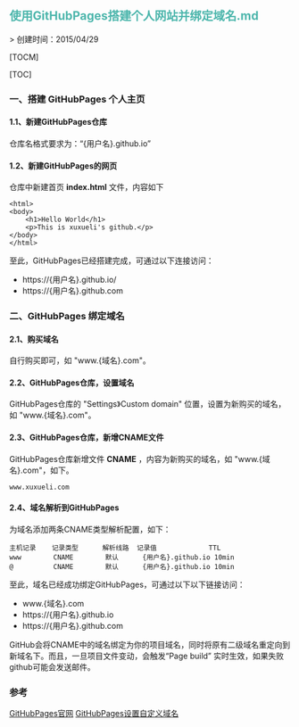 <h2 style="color:#4db6ac !important" >使用GitHubPages搭建个人网站并绑定域名.md</h2>
> 创建时间：2015/04/29

[TOCM]

[TOC]

### 一、搭建 GitHubPages 个人主页

#### 1.1、新建GitHubPages仓库

仓库名格式要求为：“{用户名}.github.io”

#### 1.2、新建GitHubPages的网页

仓库中新建首页 **index.html** 文件，内容如下
```
<html>
<body>
    <h1>Hello World</h1>
    <p>This is xuxueli's github.</p>
</body>
</html>
```

至此，GitHubPages已经搭建完成，可通过以下连接访问：
- https://{用户名}.github.io/
- https://{用户名}.github.com

### 二、GitHubPages 绑定域名

#### 2.1、购买域名
自行购买即可，如 "www.{域名}.com"。

#### 2.2、GitHubPages仓库，设置域名
GitHubPages仓库的 "Settings》Custom domain" 位置，设置为新购买的域名，如 "www.{域名}.com"。

#### 2.3、GitHubPages仓库，新增CNAME文件
GitHubPages仓库新增文件 **CNAME** ，内容为新购买的域名，如 "www.{域名}.com"，如下。
```
www.xuxueli.com
```

#### 2.4、域名解析到GitHubPages
为域名添加两条CNAME类型解析配置，如下：
```
主机记录    记录类型      解析线路 	记录值	            TTL
www        CNAME        默认	    {用户名}.github.io	10min
@          CNAME	    默认	    {用户名}.github.io	10min
```

至此，域名已经成功绑定GitHubPages，可通过以下以下链接访问：

- www.{域名}.com
- https://{用户名}.github.io
- https://{用户名}.github.com

GitHub会将CNAME中的域名绑定为你的项目域名，同时将原有二级域名重定向到新域名下。而且，一旦项目文件变动，会触发“Page build” 实时生效，如果失败github可能会发送邮件。


### 参考
[GitHubPages官网](https://pages.github.com/)
[GitHubPages设置自定义域名](https://help.github.com/en/github/working-with-github-pages/managing-a-custom-domain-for-your-github-pages-site) 